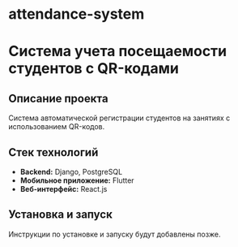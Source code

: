 # attendance-system

# Система учета посещаемости студентов с QR-кодами

## Описание проекта
Система автоматической регистрации студентов на занятиях с использованием QR-кодов.

## Стек технологий
- **Backend:** Django, PostgreSQL
- **Мобильное приложение:** Flutter
- **Веб-интерфейс:** React.js

## Установка и запуск
Инструкции по установке и запуску будут добавлены позже.